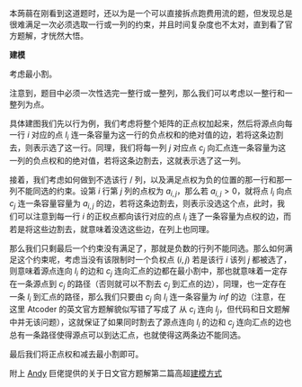 本蒟蒻在刚看到这道题时，还以为是一个可以直接拆点跑费用流的题，但发现总是很难满足一次必须选取一行或一列的约束，并且时间复杂度也不太对，直到看了官方题解，才恍然大悟。

**建模**

考虑最小割。

注意到，题目中必须一次性选完一整行或一整列，那么我们可以考虑以一整行和一整列为点。

具体建图我们先以行为例，我们考虑将整个矩阵的正点权加起来，然后将源点向每一行 $i$ 对应的点 $l_i$ 连一条容量为这一行的负点权和的绝对值的边，若将这条边割去，则表示选了这一行。同理，我们将每一列 $j$ 对应点 $c_j$ 向汇点连一条容量为这一列的负点权和的绝对值，若将这条边割去，这就表示选了这一列。

接着，我们考虑如何做到不选该行 / 列，以及满足点权为负的位置的那一行和那一列不能同选的约束。设第 $i$ 行第 $j$ 列的点权为 $a_{i,j}$，那么若 $a_{i,j}>0$，就将点 $l_i$ 向点 $c_j$ 连一条容量容量为 $a_{i,j}$ 的边，若将这条边割去，则表示没选这个点，此时，我们可以注意到每一行 $i$ 的正权点都向该行对应的点 $l_i$ 连了一条容量为点权的边，而若是将这些边割去，就意味着没选这些边，在列上也同理。

那么我们只剩最后一个约束没有满足了，那就是负数的行列不能同选。那么如何满足这个约束呢，考虑当没有该限制时一个负权点 $(i,j)$ 若是该行 $i$ 该列 $j$ 都被选了，则意味着源点连向 $l_i$ 的边和 $c_j$ 连向汇点的边都在最小割中，那也就意味着一定存在一条源点到 $c_j$ 的路径（否则就可以不割去 $c_j$ 到汇点的边），同理，也一定存在一条 $l_i$ 到汇点的路径，那么我们只要由 $c_j$ 向 $l_i$ 连一条容量为 $inf$ 的边（注意，在这里 Atcoder 的英文官方题解貌似写错了写成了 从 $c_i$ 连向 $l_j$，但代码和日文题解中并无该问题），这就保证了如果同时割去了源点连向 $l_i$ 的边和 $c_j$ 连向汇点的边也总有一条路径使得源点可以到达汇点，也就使得这两条边不能同选。

最后我们将正点权和减去最小割即可。

附上 [Andy](https://www.luogu.com.cn/user/346119) 巨佬提供的关于日文官方题解第二篇高超[建模方式](https://www.luogu.com.cn/fe/api/problem/downloadAttachment/a0nyb48g)